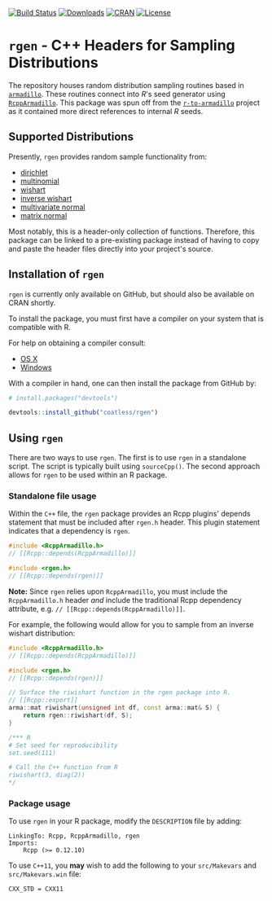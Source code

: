 
<!-- README.md is generated from README.Rmd. Please edit that file -->
[![Build Status](https://travis-ci.org/coatless/rgen.svg)](https://travis-ci.org/coatless/rgen) [![Downloads](http://cranlogs.r-pkg.org/badges/rgen?color=brightgreen)](http://www.r-pkg.org/pkg/rgen) [![CRAN](http://www.r-pkg.org/badges/version/rgen)](https://cran.r-project.org/package=rgen) [![License](http://img.shields.io/badge/license-GPL%20%28%3E=%202%29-brightgreen.svg?style=flat)](http://www.gnu.org/licenses/gpl-2.0.html)

`rgen` - C++ Headers for Sampling Distributions
===============================================

The repository houses random distribution sampling routines based in [`armadillo`](https://github.com/conradsnicta/armadillo-code). These routines connect into *R*'s seed generator using [`RcppArmadillo`](https://github.com/RcppCore/RcppArmadillo). This package was spun off from the [`r-to-armadillo`](https://github.com/coatless/r-to-armadillo) project as it contained more direct references to internal *R* seeds.

Supported Distributions
-----------------------

Presently, `rgen` provides random sample functionality from:

-   [dirichlet](https://en.wikipedia.org/wiki/Dirichlet_distribution)
-   [multinomial](https://en.wikipedia.org/wiki/Multinomial_distribution)
-   [wishart](https://en.wikipedia.org/wiki/Wishart_distribution)
-   [inverse wishart](https://en.wikipedia.org/wiki/Inverse-Wishart_distribution)
-   [multivariate normal](https://en.wikipedia.org/wiki/Multivariate_normal_distribution)
-   [matrix normal](https://en.wikipedia.org/wiki/Matrix_normal_distribution)

Most notably, this is a header-only collection of functions. Therefore, this package can be linked to a pre-existing package instead of having to copy and paste the header files directly into your project's source.

Installation of `rgen`
----------------------

`rgen` is currently only available on GitHub, but should also be available on CRAN shortly.

To install the package, you must first have a compiler on your system that is compatible with R.

For help on obtaining a compiler consult:

-   [OS X](http://thecoatlessprofessor.com/programming/r-compiler-tools-for-rcpp-on-os-x/)
-   [Windows](http://thecoatlessprofessor.com/programming/rcpp/install-rtools-for-rcpp/)

With a compiler in hand, one can then install the package from GitHub by:

``` r
# install.packages("devtools")

devtools::install_github("coatless/rgen")
```

Using `rgen`
------------

There are two ways to use `rgen`. The first is to use `rgen` in a standalone script. The script is typically built using `sourceCpp()`. The second approach allows for `rgen` to be used within an R package.

### Standalone file usage

Within the `C++` file, the `rgen` package provides an Rcpp plugins' depends statement that must be included after `rgen.h` header. This plugin statement indicates that a dependency is `rgen`.

``` cpp
#include <RcppArmadillo.h> 
// [[Rcpp::depends(RcppArmadillo)]]

#include <rgen.h> 
// [[Rcpp::depends(rgen)]]
```

**Note:** Since `rgen` relies upon `RcppArmadillo`, you must include the `RcppArmadillo.h` header *and* include the traditional Rcpp dependency attribute, e.g. `// [[Rcpp::depends(RcppArmadillo)]]`.

For example, the following would allow for you to sample from an inverse wishart distribution:

``` cpp
#include <RcppArmadillo.h>
// [[Rcpp::depends(RcppArmadillo)]]

#include <rgen.h>
// [[Rcpp::depends(rgen)]]

// Surface the riwishart function in the rgen package into R.
// [[Rcpp::export]]
arma::mat riwishart(unsigned int df, const arma::mat& S) {
    return rgen::riwishart(df, S);
}

/*** R
# Set seed for reproducibility
set.seed(111)

# Call the C++ function from R
riwishart(3, diag(2))
*/
```

### Package usage

To use `rgen` in your R package, modify the `DESCRIPTION` file by adding:

    LinkingTo: Rcpp, RcppArmadillo, rgen
    Imports:
        Rcpp (>= 0.12.10)

To use `C++11`, you **may** wish to add the following to your `src/Makevars` and `src/Makevars.win` file:

    CXX_STD = CXX11
